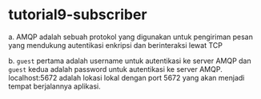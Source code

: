 # tutorial9-subscriber

a. AMQP adalah sebuah protokol yang digunakan untuk pengiriman pesan yang mendukung autentikasi enkripsi dan berinteraksi lewat TCP

b. `guest` pertama adalah username untuk autentikasi ke server AMQP dan `guest` kedua adalah password untuk autentikasi ke server AMQP. localhost:5672 adalah lokasi lokal dengan port 5672 yang akan menjadi tempat berjalannya aplikasi.